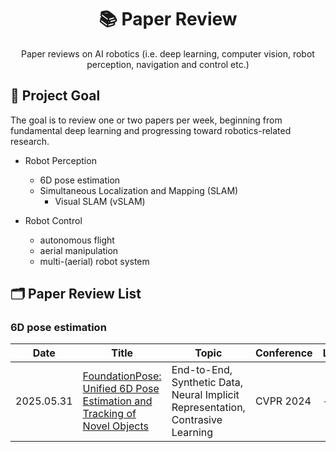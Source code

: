 <h1 align="center"> 📚 Paper Review</h1>
<p align="center">
  Paper reviews on AI robotics (i.e. deep learning, computer vision, robot perception, navigation and control etc.)
</p>

## 🌟 Project Goal
The goal is to review one or two papers per week, beginning from fundamental deep learning and progressing toward robotics-related research.

- Robot Perception
  - 6D pose estimation
  - Simultaneous Localization and Mapping (SLAM)
    - Visual SLAM (vSLAM)
 
- Robot Control
  - autonomous flight
  - aerial manipulation
  - multi-(aerial) robot system

## 🗂 Paper Review List
### 6D pose estimation
| Date | Title | Topic | Conference | Link |
| ----- | ----- | ----- | ---------- | ----- |
|2025.05.31| [FoundationPose: Unified 6D Pose Estimation and Tracking of Novel Objects](https://arxiv.org/abs/2312.08344) | End-to-End, Synthetic Data, Neural Implicit Representation, Contrasive Learning | CVPR 2024 | - |
